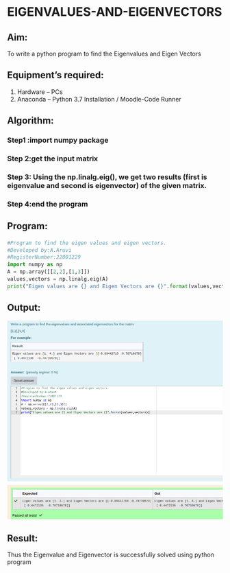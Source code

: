 # EIGENVALUES-AND-EIGENVECTORS

## Aim:

To write a python program to find the Eigenvalues and Eigen Vectors

## Equipment’s required:

1. 	Hardware – PCs
2. 	Anaconda – Python 3.7 Installation / Moodle-Code Runner

## Algorithm:

### Step1 :import numpy package
### Step 2:get the input matrix 
### Step 3: Using the np.linalg.eig(),  we get two results (first is eigenvalue and second is eigenvector) of the given matrix.
### Step 4:end the program

## Program:
```python
#Program to find the eigen values and eigen vectors.
#Developed by:A.Aruvi 
#RegisterNumber:22001229
import numpy as np
A = np.array([[2,2],[1,3]])
values,vectors = np.linalg.eig(A)
print("Eigen values are {} and Eigen Vectors are {}".format(values,vectors))
```

## Output:
![](./eigen.png)

## Result:

Thus the Eigenvalue and Eigenvector is successfully solved using python program

